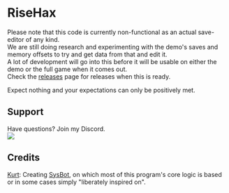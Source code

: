 # RiseHax
 
Please note that this code is currently non-functional as an actual save-editor of any kind.  
We are still doing research and experimenting with the demo's saves and memory offsets to try and get data from that and edit it.   
A lot of development will go into this before it will be usable on either the demo or the full game when it comes out.  
Check the [releases](https://github.com/Glazelf/RiseHax/releases) page for releases when this is ready.

Expect nothing and your expectations can only be positively met.

## Support
Have questions? Join my Discord.  
<a href="https://discord.gg/2gkybyu"><img src="https://canary.discordapp.com/api/guilds/549214833858576395/widget.png?style=banner2"></a>

## Credits
[Kurt](https://github.com/kwsch): Creating [SysBot](https://github.com/kwsch/SysBot.NET), on which most of this program's core logic is based or in some cases simply "liberately inspired on".
